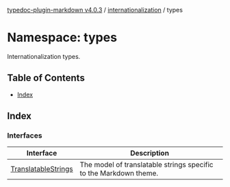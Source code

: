 [typedoc-plugin-markdown v4.0.3](../../../README.md) / [internationalization](../../README.md) / types

# Namespace: types

Internationalization types.

## Table of Contents

* [Index](#index)

## Index

### Interfaces

| Interface                                                | Description                                                       |
| -------------------------------------------------------- | ----------------------------------------------------------------- |
| [TranslatableStrings](interfaces/TranslatableStrings.md) | The model of translatable strings specific to the Markdown theme. |
